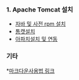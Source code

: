
### 1. Apache Tomcat 설치
 * [자바 및 사전 rpm 설치](https://github.com/Jaewon-An/Server/blob/main/00_prepare_install.md)
 * [톰캣설치](https://github.com/Jaewon-An/Server/blob/main/01_tomcat_install.md)
 * [아파치설치 및 연동](https://github.com/Jaewon-An/Server/blob/main/Apache/01_install.md)

### 기타
*[마크다운사용법 링크](https://gist.github.com/ihoneymon/652be052a0727ad59601)
